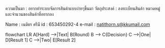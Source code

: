 ความเป็นมา : อยากทำระบบจัดการสินค้าแบบง่ายๆขึ้นมา
วัตถุประสงค์ : ลงทะเบียนสินค้า หมวดหมู่ และจำนวนของสินค้าที่อยากลง




Name : เนติธร ศรีมี
id : 653450292-4
e-mail : natithorn.s@kkumail.com


flowchart LR
A[Hard] -->|Text| B(Round)
B --> C{Decision}
C -->|One| D[Result 1]
C -->|Two| E[Result 2]

